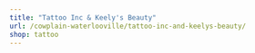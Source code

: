 ```yaml
---
title: "Tattoo Inc & Keely's Beauty"
url: /cowplain-waterlooville/tattoo-inc-and-keelys-beauty/
shop: tattoo
---
```

